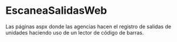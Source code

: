 # EscaneaSalidasWeb
Las páginas aspx donde las agencias hacen el registro de salidas de unidades haciendo uso de un lector de código de barras.
